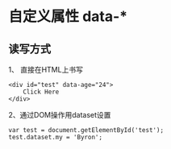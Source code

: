 # 自定义属性 data-*

## 读写方式
1、 直接在HTML上书写

    <div id="test" data-age="24">
        Click Here
    </div>

2、通过DOM操作用dataset设置

    var test = document.getElementById('test');
    test.dataset.my = 'Byron';

